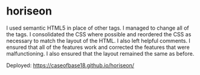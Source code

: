 # horiseon
I used semantic HTML5 in place of other tags.  I managed to change all of the tags.  I consolidated the CSS where possible and reordered the CSS as necessary to match the layout of the HTML.  I also left helpful comments.  I ensured that all of the features work and corrected the features that were malfunctioning.  I also ensured that the layout remained the same as before.

Deployed: https://caseofbase18.github.io/horiseon/